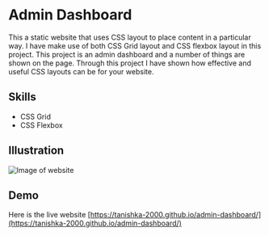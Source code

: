 # Admin Dashboard
This a static website that uses CSS layout to place content in a particular way. I have make use of both CSS Grid layout
and CSS flexbox layout in this project. This project is an admin dashboard and a number of things are shown on the page.
Through this project I have shown how effective and useful CSS layouts can be for your website.

## Skills
+ CSS Grid
+ CSS Flexbox

## Illustration
![Image of website](https://tanishka-2000.github.io/admin-dashboard/images/admin-dashboard.png)

## Demo
Here is the live website [https://tanishka-2000.github.io/admin-dashboard/](https://tanishka-2000.github.io/admin-dashboard/)